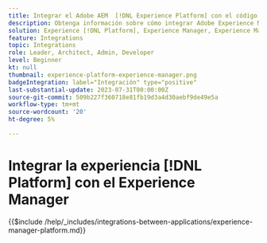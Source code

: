 ```yaml
---
title: Integrar el Adobe AEM  [!DNL Experience Platform] con el código de tiempo de
description: Obtenga información sobre cómo integrar Adobe Experience Manager AEM () con Experience [!DNL Platform].
solution: Experience [!DNL Platform], Experience Manager, Experience Manager Sites
feature: Integrations
topic: Integrations
role: Leader, Architect, Admin, Developer
level: Beginner
kt: null
thumbnail: experience-platform-experience-manager.png
badgeIntegration: label="Integración" type="positive"
last-substantial-update: 2023-07-31T00:00:00Z
source-git-commit: 509b227f360718e81fb19d3a4d30aebf9de49e5a
workflow-type: tm+mt
source-wordcount: '20'
ht-degree: 5%

---
```



# Integrar la experiencia [!DNL Platform] con el Experience Manager

{{$include /help/_includes/integrations-between-applications/experience-manager-platform.md}}
